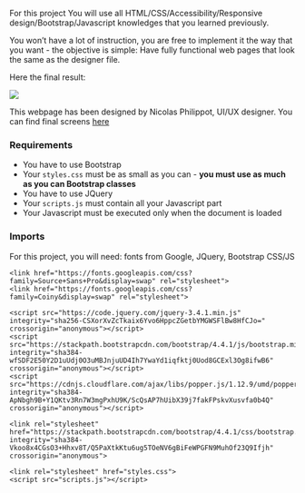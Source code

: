 For this project You will use all HTML/CSS/Accessibility/Responsive design/Bootstrap/Javascript knowledges that you learned previously.

You won’t have a lot of instruction, you are free to implement it the way that you want - the objective is simple: Have fully functional web pages that look the same as the designer file.

Here the final result:

![](https://s3.eu-west-3.amazonaws.com/hbtn.intranet/uploads/medias/2020/3/3c71cc99d2fc1c12a3d3.jpg?X-Amz-Algorithm=AWS4-HMAC-SHA256&X-Amz-Credential=AKIA4MYA5JM5DUTZGMZG%2F20230920%2Feu-west-3%2Fs3%2Faws4_request&X-Amz-Date=20230920T093454Z&X-Amz-Expires=86400&X-Amz-SignedHeaders=host&X-Amz-Signature=747f851ec91a945352fa81dcabcacd9ad5a8de35046d0b65a75dc899b79b9ad6)

This webpage has been designed by Nicolas Philippot, UI/UX designer. You can find final screens [here](https://intranet-projects-files.s3.amazonaws.com/holbertonschool-webstack/623/Archive.zip "here")

### Requirements

*   You have to use Bootstrap
*   Your `styles.css` must be as small as you can - **you must use as much as you can Bootstrap classes**
*   You have to use JQuery
*   Your `scripts.js` must contain all your Javascript part
*   Your Javascript must be executed only when the document is loaded

### Imports

For this project, you will need: fonts from Google, JQuery, Bootstrap CSS/JS

    <link href="https://fonts.googleapis.com/css?family=Source+Sans+Pro&display=swap" rel="stylesheet">
    <link href="https://fonts.googleapis.com/css?family=Coiny&display=swap" rel="stylesheet">
    
    <script src="https://code.jquery.com/jquery-3.4.1.min.js" integrity="sha256-CSXorXvZcTkaix6Yvo6HppcZGetbYMGWSFlBw8HfCJo=" crossorigin="anonymous"></script>
    <script src="https://stackpath.bootstrapcdn.com/bootstrap/4.4.1/js/bootstrap.min.js" integrity="sha384-wfSDF2E50Y2D1uUdj0O3uMBJnjuUD4Ih7YwaYd1iqfktj0Uod8GCExl3Og8ifwB6" crossorigin="anonymous"></script>
    <script src="https://cdnjs.cloudflare.com/ajax/libs/popper.js/1.12.9/umd/popper.min.js" integrity="sha384-ApNbgh9B+Y1QKtv3Rn7W3mgPxhU9K/ScQsAP7hUibX39j7fakFPskvXusvfa0b4Q" crossorigin="anonymous"></script>
    
    <link rel="stylesheet" href="https://stackpath.bootstrapcdn.com/bootstrap/4.4.1/css/bootstrap.min.css" integrity="sha384-Vkoo8x4CGsO3+Hhxv8T/Q5PaXtkKtu6ug5TOeNV6gBiFeWPGFN9MuhOf23Q9Ifjh" crossorigin="anonymous">
    
    <link rel="stylesheet" href="styles.css">
    <script src="scripts.js"></script>
